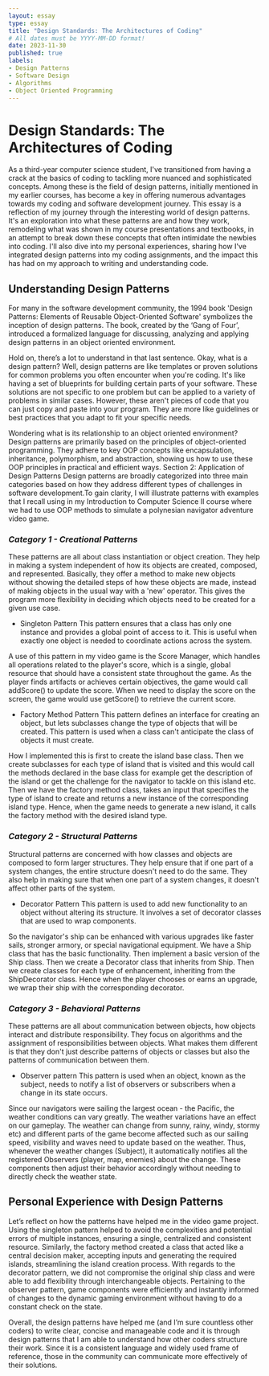 ```yaml
---
layout: essay
type: essay
title: "Design Standards: The Architectures of Coding"
# All dates must be YYYY-MM-DD format!
date: 2023-11-30
published: true
labels:
- Design Patterns
- Software Design
- Algorithms
- Object Oriented Programming
---
```


# **Design Standards: The Architectures of Coding**
As a third-year computer science student, I've transitioned from having a crack at the basics of coding to tackling more nuanced and sophisticated concepts. Among these is the field of design patterns, initially mentioned in my earlier courses, has become a key in offering numerous advantages towards my coding and software development journey. This essay is a reflection of my journey through the interesting world of design patterns. It's an exploration into what these patterns are and how they work, remodeling what was shown in my course presentations and textbooks, in an attempt to break down these concepts that often intimidate the newbies into coding. I'll also dive into my personal experiences, sharing how I've integrated design patterns into my coding assignments, and the impact this has had on my approach to writing and understanding code.

## **Understanding Design Patterns**
For many in the software development community, the 1994 book 'Design Patterns: Elements of Reusable Object-Oriented Software' symbolizes the inception of design patterns. The book, created by the ‘Gang of Four’, introduced a formalized language for discussing, analyzing and applying design patterns in an object oriented environment.

Hold on, there’s a lot to understand in that last sentence. Okay, what is a design pattern? Well, design patterns are like templates or proven solutions for common problems you often encounter when you're coding. It's like having a set of blueprints for building certain parts of your software. These solutions are not specific to one problem but can be applied to a variety of problems in similar cases. However, these aren't pieces of code that you can just copy and paste into your program. They are more like guidelines or best practices that you adapt to fit your specific needs.


Wondering what is its relationship to an object oriented environment? Design patterns are primarily based on the principles of object-oriented programming. They adhere to key OOP concepts like encapsulation, inheritance, polymorphism, and abstraction, showing us how to use these OOP principles in practical and efficient ways.
Section 2: Application of Design Patterns
Design patterns are broadly categorized into three main categories based on how they address different types of challenges in software development.To gain clarity, I will illustrate patterns with examples that I recall using in my Introduction to Computer Science II course where we had to use OOP methods to simulate a polynesian navigator adventure video game.

### *Category 1 - Creational Patterns*
These patterns are all about class instantiation or object creation. They help in making a system independent of how its objects are created, composed, and represented. Basically, they offer a method to make new objects without showing the detailed steps of how these objects are made, instead of making objects in the usual way with a 'new' operator. This gives the program more flexibility in deciding which objects need to be created for a given use case.

- Singleton Pattern
  This pattern ensures that a class has only one instance and provides a global point of access to it. This is useful when exactly one object is needed to coordinate actions across the system.

A use of this pattern in my video game is the Score Manager, which handles all operations related to the player's score, which is a single, global resource that should have a consistent state throughout the game. As the player finds artifacts or achieves certain objectives, the game would call addScore() to update the score.
When we need to display the score on the screen, the game would use getScore() to retrieve the current score.

- Factory Method Pattern
  This pattern defines an interface for creating an object, but lets subclasses change the type of objects that will be created. This pattern is used when a class can't anticipate the class of objects it must create.

How I implemented this is first to create the island base class. Then we create subclasses for each type of island that is visited and this would call the methods declared in the base class for example get the description of the island or get the challenge for the navigator to tackle on this island etc. Then we have the factory method class, takes an input that specifies the type of island to create and returns a new instance of the corresponding island type. Hence, when the game needs to generate a new island, it calls the factory method with the desired island type.

### *Category 2 - Structural Patterns*
Structural patterns are concerned with how classes and objects are composed to form larger structures. They help ensure that if one part of a system changes, the entire structure doesn't need to do the same. They also help in making sure that when one part of a system changes, it doesn't affect other parts of the system.

- Decorator Pattern
  This pattern is used to add new functionality to an object without altering its structure. It involves a set of decorator classes that are used to wrap components.

So the navigator's ship can be enhanced with various upgrades like faster sails, stronger armory, or special navigational equipment. We have a Ship class that has the basic functionality. Then implement a basic version of the Ship class. Then we create a Decorator class that inherits from Ship. Then we create classes for each type of enhancement, inheriting from the ShipDecorator class. Hence when the player chooses or earns an upgrade, we wrap their ship with the corresponding decorator.

### *Category 3 - Behavioral Patterns*
These patterns are all about communication between objects, how objects interact and distribute responsibility. They focus on algorithms and the assignment of responsibilities between objects. What makes them different is that they don't just describe patterns of objects or classes but also the patterns of communication between them.


- Observer pattern
  This pattern is used when an object, known as the subject, needs to notify a list of observers or subscribers when a change in its state occurs.

Since our navigators were sailing the largest ocean - the Pacific, the weather conditions can vary greatly. The weather variations have an effect on our gameplay. The weather can change from sunny, rainy, windy, stormy etc) and different parts of the game become affected such as our sailing speed, visibility and waves need to update based on the weather. Thus, whenever the weather changes (Subject), it automatically notifies all the registered Observers (player, map, enemies) about the change. These components then adjust their behavior accordingly without needing to directly check the weather state.

## **Personal Experience with Design Patterns**
Let’s reflect on how the patterns have helped me in the video game project. Using the singleton pattern helped to avoid the complexities and potential errors of multiple instances, ensuring a single, centralized and consistent resource. Similarly, the factory method created a class that acted like a central decision maker, accepting inputs and generating the required islands, streamlining the island creation process. With regards to the decorator pattern, we did not compromise the original ship class and were able to add flexibility through interchangeable objects. Pertaining to the observer pattern, game components were efficiently and instantly informed of changes to the dynamic gaming environment without having to do a constant check on the state.

Overall, the design patterns have helped me (and I’m sure countless other coders) to write clear, concise and manageable code and it is through design patterns that I am able to understand how other coders structure their work. Since it is a consistent language and widely used frame of reference, those in the community can communicate more effectively of their solutions.